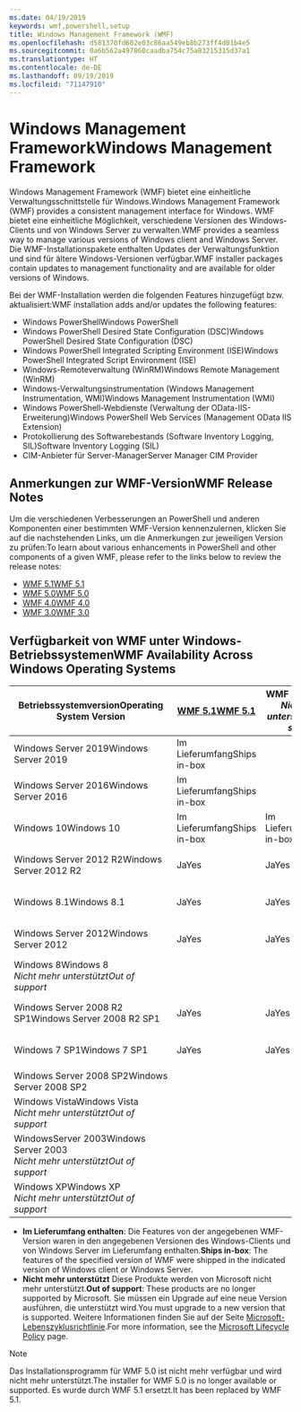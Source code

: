 ```yaml
---
ms.date: 04/19/2019
keywords: wmf,powershell,setup
title: Windows Management Framework (WMF)
ms.openlocfilehash: d581370fd602e03c86aa549eb8b273ff4d01b4e5
ms.sourcegitcommit: 0a6b562a497860caadba754c75a83215315d37a1
ms.translationtype: HT
ms.contentlocale: de-DE
ms.lasthandoff: 09/19/2019
ms.locfileid: "71147910"
---
```

# <a name="windows-management-framework"></a><span data-ttu-id="5c87f-103">Windows Management Framework</span><span class="sxs-lookup"><span data-stu-id="5c87f-103">Windows Management Framework</span></span>

<span data-ttu-id="5c87f-104">Windows Management Framework (WMF) bietet eine einheitliche Verwaltungsschnittstelle für Windows.</span><span class="sxs-lookup"><span data-stu-id="5c87f-104">Windows Management Framework (WMF) provides a consistent management interface for Windows.</span></span> <span data-ttu-id="5c87f-105">WMF bietet eine einheitliche Möglichkeit, verschiedene Versionen des Windows-Clients und von Windows Server zu verwalten.</span><span class="sxs-lookup"><span data-stu-id="5c87f-105">WMF provides a seamless way to manage various versions of Windows client and Windows Server.</span></span> <span data-ttu-id="5c87f-106">Die WMF-Installationspakete enthalten Updates der Verwaltungsfunktion und sind für ältere Windows-Versionen verfügbar.</span><span class="sxs-lookup"><span data-stu-id="5c87f-106">WMF installer packages contain updates to management functionality and are available for older versions of Windows.</span></span>

<span data-ttu-id="5c87f-107">Bei der WMF-Installation werden die folgenden Features hinzugefügt bzw. aktualisiert:</span><span class="sxs-lookup"><span data-stu-id="5c87f-107">WMF installation adds and/or updates the following features:</span></span>

- <span data-ttu-id="5c87f-108">Windows PowerShell</span><span class="sxs-lookup"><span data-stu-id="5c87f-108">Windows PowerShell</span></span>
- <span data-ttu-id="5c87f-109">Windows PowerShell Desired State Configuration (DSC)</span><span class="sxs-lookup"><span data-stu-id="5c87f-109">Windows PowerShell Desired State Configuration (DSC)</span></span>
- <span data-ttu-id="5c87f-110">Windows PowerShell Integrated Scripting Environment (ISE)</span><span class="sxs-lookup"><span data-stu-id="5c87f-110">Windows PowerShell Integrated Script Environment (ISE)</span></span>
- <span data-ttu-id="5c87f-111">Windows-Remoteverwaltung (WinRM)</span><span class="sxs-lookup"><span data-stu-id="5c87f-111">Windows Remote Management (WinRM)</span></span>
- <span data-ttu-id="5c87f-112">Windows-Verwaltungsinstrumentation (Windows Management Instrumentation, WMI)</span><span class="sxs-lookup"><span data-stu-id="5c87f-112">Windows Management Instrumentation (WMI)</span></span>
- <span data-ttu-id="5c87f-113">Windows PowerShell-Webdienste (Verwaltung der OData-IIS-Erweiterung)</span><span class="sxs-lookup"><span data-stu-id="5c87f-113">Windows PowerShell Web Services (Management OData IIS Extension)</span></span>
- <span data-ttu-id="5c87f-114">Protokollierung des Softwarebestands (Software Inventory Logging, SIL)</span><span class="sxs-lookup"><span data-stu-id="5c87f-114">Software Inventory Logging (SIL)</span></span>
- <span data-ttu-id="5c87f-115">CIM-Anbieter für Server-Manager</span><span class="sxs-lookup"><span data-stu-id="5c87f-115">Server Manager CIM Provider</span></span>

## <a name="wmf-release-notes"></a><span data-ttu-id="5c87f-116">Anmerkungen zur WMF-Version</span><span class="sxs-lookup"><span data-stu-id="5c87f-116">WMF Release Notes</span></span>

<span data-ttu-id="5c87f-117">Um die verschiedenen Verbesserungen an PowerShell und anderen Komponenten einer bestimmten WMF-Version kennenzulernen, klicken Sie auf die nachstehenden Links, um die Anmerkungen zur jeweiligen Version zu prüfen:</span><span class="sxs-lookup"><span data-stu-id="5c87f-117">To learn about various enhancements in PowerShell and other components of a given WMF, please refer to the links below to review the release notes:</span></span>

- [<span data-ttu-id="5c87f-118">WMF 5.1</span><span class="sxs-lookup"><span data-stu-id="5c87f-118">WMF 5.1</span></span>](whats-new/release-notes.md#wmf-51-changes)
- [<span data-ttu-id="5c87f-119">WMF 5.0</span><span class="sxs-lookup"><span data-stu-id="5c87f-119">WMF 5.0</span></span>](whats-new/release-notes.md#wmf-50-changes)
- [<span data-ttu-id="5c87f-120">WMF 4.0</span><span class="sxs-lookup"><span data-stu-id="5c87f-120">WMF 4.0</span></span>](https://download.microsoft.com/download/3/D/6/3D61D262-8549-4769-A660-230B67E15B25/Windows%20Management%20Framework%204%200%20Release%20Notes.docx)
- [<span data-ttu-id="5c87f-121">WMF 3.0</span><span class="sxs-lookup"><span data-stu-id="5c87f-121">WMF 3.0</span></span>](https://download.microsoft.com/download/E/7/6/E76850B8-DA6E-4FF5-8CCE-A24FC513FD16/WMF%203%20Release%20Notes.docx)

## <a name="wmf-availability-across-windows-operating-systems"></a><span data-ttu-id="5c87f-122">Verfügbarkeit von WMF unter Windows-Betriebssystemen</span><span class="sxs-lookup"><span data-stu-id="5c87f-122">WMF Availability Across Windows Operating Systems</span></span>

|        <span data-ttu-id="5c87f-123">Betriebssystemversion</span><span class="sxs-lookup"><span data-stu-id="5c87f-123">Operating System Version</span></span>         | <span data-ttu-id="5c87f-124">[WMF 5.1][]</span><span class="sxs-lookup"><span data-stu-id="5c87f-124">[WMF 5.1][]</span></span>  | <span data-ttu-id="5c87f-125">WMF 5.0</span><span class="sxs-lookup"><span data-stu-id="5c87f-125">WMF 5.0</span></span><br><span data-ttu-id="5c87f-126">*Nicht mehr unterstützt*</span><span class="sxs-lookup"><span data-stu-id="5c87f-126">*Out of support*</span></span> | <span data-ttu-id="5c87f-127">[WMF 4.0][]</span><span class="sxs-lookup"><span data-stu-id="5c87f-127">[WMF 4.0][]</span></span>  | <span data-ttu-id="5c87f-128">[WMF 3.0][]</span><span class="sxs-lookup"><span data-stu-id="5c87f-128">[WMF 3.0][]</span></span>  | <span data-ttu-id="5c87f-129">[WMF 2.0][]</span><span class="sxs-lookup"><span data-stu-id="5c87f-129">[WMF 2.0][]</span></span>  |
| --------------------------------------- | ------------ | --------------------------- | ------------ | ------------ | ------------ |
| <span data-ttu-id="5c87f-130">Windows Server 2019</span><span class="sxs-lookup"><span data-stu-id="5c87f-130">Windows Server 2019</span></span>                     | <span data-ttu-id="5c87f-131">Im Lieferumfang</span><span class="sxs-lookup"><span data-stu-id="5c87f-131">Ships in-box</span></span> |                             |              |              |              |
| <span data-ttu-id="5c87f-132">Windows Server 2016</span><span class="sxs-lookup"><span data-stu-id="5c87f-132">Windows Server 2016</span></span>                     | <span data-ttu-id="5c87f-133">Im Lieferumfang</span><span class="sxs-lookup"><span data-stu-id="5c87f-133">Ships in-box</span></span> |                             |              |              |              |
| <span data-ttu-id="5c87f-134">Windows 10</span><span class="sxs-lookup"><span data-stu-id="5c87f-134">Windows 10</span></span>                              | <span data-ttu-id="5c87f-135">Im Lieferumfang</span><span class="sxs-lookup"><span data-stu-id="5c87f-135">Ships in-box</span></span> | <span data-ttu-id="5c87f-136">Im Lieferumfang</span><span class="sxs-lookup"><span data-stu-id="5c87f-136">Ships in-box</span></span>                |              |              |              |
| <span data-ttu-id="5c87f-137">Windows Server 2012 R2</span><span class="sxs-lookup"><span data-stu-id="5c87f-137">Windows Server 2012 R2</span></span>                  | <span data-ttu-id="5c87f-138">Ja</span><span class="sxs-lookup"><span data-stu-id="5c87f-138">Yes</span></span>          | <span data-ttu-id="5c87f-139">Ja</span><span class="sxs-lookup"><span data-stu-id="5c87f-139">Yes</span></span>                         | <span data-ttu-id="5c87f-140">Im Lieferumfang</span><span class="sxs-lookup"><span data-stu-id="5c87f-140">Ships in-box</span></span> |              |              |
| <span data-ttu-id="5c87f-141">Windows 8.1</span><span class="sxs-lookup"><span data-stu-id="5c87f-141">Windows 8.1</span></span>                             | <span data-ttu-id="5c87f-142">Ja</span><span class="sxs-lookup"><span data-stu-id="5c87f-142">Yes</span></span>          | <span data-ttu-id="5c87f-143">Ja</span><span class="sxs-lookup"><span data-stu-id="5c87f-143">Yes</span></span>                         | <span data-ttu-id="5c87f-144">Im Lieferumfang</span><span class="sxs-lookup"><span data-stu-id="5c87f-144">Ships in-box</span></span> |              |              |
| <span data-ttu-id="5c87f-145">Windows Server 2012</span><span class="sxs-lookup"><span data-stu-id="5c87f-145">Windows Server 2012</span></span>                     | <span data-ttu-id="5c87f-146">Ja</span><span class="sxs-lookup"><span data-stu-id="5c87f-146">Yes</span></span>          | <span data-ttu-id="5c87f-147">Ja</span><span class="sxs-lookup"><span data-stu-id="5c87f-147">Yes</span></span>                         | <span data-ttu-id="5c87f-148">Ja</span><span class="sxs-lookup"><span data-stu-id="5c87f-148">Yes</span></span>          | <span data-ttu-id="5c87f-149">Im Lieferumfang</span><span class="sxs-lookup"><span data-stu-id="5c87f-149">Ships in-box</span></span> |              |
| <span data-ttu-id="5c87f-150">Windows 8</span><span class="sxs-lookup"><span data-stu-id="5c87f-150">Windows 8</span></span><br><span data-ttu-id="5c87f-151">*Nicht mehr unterstützt*</span><span class="sxs-lookup"><span data-stu-id="5c87f-151">*Out of support*</span></span>           |              |                             |              | <span data-ttu-id="5c87f-152">Im Lieferumfang</span><span class="sxs-lookup"><span data-stu-id="5c87f-152">Ships in-box</span></span> |              |
| <span data-ttu-id="5c87f-153">Windows Server 2008 R2 SP1</span><span class="sxs-lookup"><span data-stu-id="5c87f-153">Windows Server 2008 R2 SP1</span></span>              | <span data-ttu-id="5c87f-154">Ja</span><span class="sxs-lookup"><span data-stu-id="5c87f-154">Yes</span></span>          | <span data-ttu-id="5c87f-155">Ja</span><span class="sxs-lookup"><span data-stu-id="5c87f-155">Yes</span></span>                         | <span data-ttu-id="5c87f-156">Ja</span><span class="sxs-lookup"><span data-stu-id="5c87f-156">Yes</span></span>          | <span data-ttu-id="5c87f-157">Ja</span><span class="sxs-lookup"><span data-stu-id="5c87f-157">Yes</span></span>          | <span data-ttu-id="5c87f-158">Im Lieferumfang</span><span class="sxs-lookup"><span data-stu-id="5c87f-158">Ships in-box</span></span> |
| <span data-ttu-id="5c87f-159">Windows 7 SP1</span><span class="sxs-lookup"><span data-stu-id="5c87f-159">Windows 7 SP1</span></span>                           | <span data-ttu-id="5c87f-160">Ja</span><span class="sxs-lookup"><span data-stu-id="5c87f-160">Yes</span></span>          | <span data-ttu-id="5c87f-161">Ja</span><span class="sxs-lookup"><span data-stu-id="5c87f-161">Yes</span></span>                         | <span data-ttu-id="5c87f-162">Ja</span><span class="sxs-lookup"><span data-stu-id="5c87f-162">Yes</span></span>          | <span data-ttu-id="5c87f-163">Ja</span><span class="sxs-lookup"><span data-stu-id="5c87f-163">Yes</span></span>          | <span data-ttu-id="5c87f-164">Im Lieferumfang</span><span class="sxs-lookup"><span data-stu-id="5c87f-164">Ships in-box</span></span> |
| <span data-ttu-id="5c87f-165">Windows Server 2008 SP2</span><span class="sxs-lookup"><span data-stu-id="5c87f-165">Windows Server 2008 SP2</span></span>                 |              |                             |              | <span data-ttu-id="5c87f-166">Ja</span><span class="sxs-lookup"><span data-stu-id="5c87f-166">Yes</span></span>          | <span data-ttu-id="5c87f-167">Ja</span><span class="sxs-lookup"><span data-stu-id="5c87f-167">Yes</span></span>          |
| <span data-ttu-id="5c87f-168">Windows Vista</span><span class="sxs-lookup"><span data-stu-id="5c87f-168">Windows Vista</span></span><br><span data-ttu-id="5c87f-169">*Nicht mehr unterstützt*</span><span class="sxs-lookup"><span data-stu-id="5c87f-169">*Out of support*</span></span>       |              |                             |              |              | <span data-ttu-id="5c87f-170">Ja</span><span class="sxs-lookup"><span data-stu-id="5c87f-170">Yes</span></span>          |
| <span data-ttu-id="5c87f-171">WindowsServer 2003</span><span class="sxs-lookup"><span data-stu-id="5c87f-171">Windows Server 2003</span></span><br><span data-ttu-id="5c87f-172">*Nicht mehr unterstützt*</span><span class="sxs-lookup"><span data-stu-id="5c87f-172">*Out of support*</span></span> |              |                             |              |              | <span data-ttu-id="5c87f-173">Ja</span><span class="sxs-lookup"><span data-stu-id="5c87f-173">Yes</span></span>          |
| <span data-ttu-id="5c87f-174">Windows XP</span><span class="sxs-lookup"><span data-stu-id="5c87f-174">Windows XP</span></span><br><span data-ttu-id="5c87f-175">*Nicht mehr unterstützt*</span><span class="sxs-lookup"><span data-stu-id="5c87f-175">*Out of support*</span></span>          |              |                             |              | <span data-ttu-id="5c87f-176">Ja</span><span class="sxs-lookup"><span data-stu-id="5c87f-176">Yes</span></span>          | <span data-ttu-id="5c87f-177">Ja</span><span class="sxs-lookup"><span data-stu-id="5c87f-177">Yes</span></span>          |

- <span data-ttu-id="5c87f-178">**Im Lieferumfang enthalten**: Die Features von der angegebenen WMF-Version waren in den angegebenen Versionen des Windows-Clients und von Windows Server im Lieferumfang enthalten.</span><span class="sxs-lookup"><span data-stu-id="5c87f-178">**Ships in-box**: The features of the specified version of WMF were shipped in the indicated version of Windows client or Windows Server.</span></span>
- <span data-ttu-id="5c87f-179">**Nicht mehr unterstützt** Diese Produkte werden von Microsoft nicht mehr unterstützt.</span><span class="sxs-lookup"><span data-stu-id="5c87f-179">**Out of support**: These products are no longer supported by Microsoft.</span></span> <span data-ttu-id="5c87f-180">Sie müssen ein Upgrade auf eine neue Version ausführen, die unterstützt wird.</span><span class="sxs-lookup"><span data-stu-id="5c87f-180">You must upgrade to a new version that is supported.</span></span> <span data-ttu-id="5c87f-181">Weitere Informationen finden Sie auf der Seite [Microsoft-Lebenszyklusrichtlinie][].</span><span class="sxs-lookup"><span data-stu-id="5c87f-181">For more information, see the [Microsoft Lifecycle Policy][] page.</span></span>

> [!NOTE]
> <span data-ttu-id="5c87f-182">Das Installationsprogramm für WMF 5.0 ist nicht mehr verfügbar und wird nicht mehr unterstützt.</span><span class="sxs-lookup"><span data-stu-id="5c87f-182">The installer for WMF 5.0 is no longer available or supported.</span></span> <span data-ttu-id="5c87f-183">Es wurde durch WMF 5.1 ersetzt.</span><span class="sxs-lookup"><span data-stu-id="5c87f-183">It has been replaced by WMF 5.1.</span></span>

[Microsoft-Lebenszyklusrichtlinie]: https://support.microsoft.com/lifecycle
[Microsoft Lifecycle Policy]: https://support.microsoft.com/lifecycle
[WMF 5.1]: https://aka.ms/wmf51download
[WMF 4.0]: https://aka.ms/wmf4download
[WMF 3.0]: https://aka.ms/wmf3download
[WMF 2.0]: https://aka.ms/wmf2download
